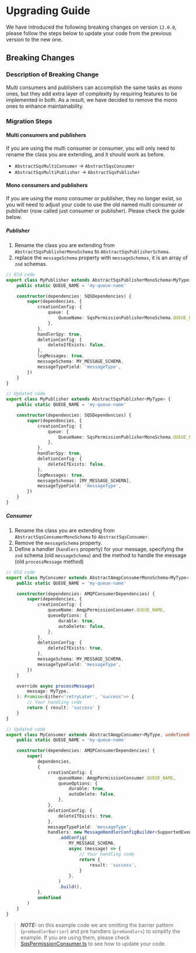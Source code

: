 # Upgrading Guide

We have introduced the following breaking changes on version `12.0.0`, please follow the steps below to update your code
from the previous version to the new one.

## Breaking Changes

### Description of Breaking Change
Multi consumers and publishers can accomplish the same tasks as mono ones, but they add extra layer of complexity by 
requiring features to be implemented in both.
As a result, we have decided to remove the mono ones to enhance maintainability.

### Migration Steps
#### Multi consumers and publishers
If you are using the multi consumer or consumer, you will only need to rename the class you are extending, and it should 
work as before.
- `AbstractSqsMultiConsumer` -> `AbstractSqsConsumer`
- `AbstractSqsMultiPublisher` -> `AbstractSqsPublisher`

#### Mono consumers and publishers
If you are using the mono consumer or publisher, they no longer exist, so you will need to adjust your code to use
the old named multi consumer or publisher (now called just consumer or publisher). Please check the guide below.

##### Publisher
1. Rename the class you are extending from `AbstractSqsPublisherMonoSchema` to `AbstractSqsPublisherSchema`.
2. replace the `messageSchema` property with `messageSchemas`, it is an array of `zod` schemas.
```typescript
// Old code
export class MyPublisher extends AbstractSqsPublisherMonoSchema<MyType> {
    public static QUEUE_NAME = 'my-queue-name'

    constructor(dependencies: SQSDependencies) {
        super(dependencies, {
            creationConfig: {
                queue: {
                    QueueName: SqsPermissionPublisherMonoSchema.QUEUE_NAME,
                },
            },
            handlerSpy: true,
            deletionConfig: {
                deleteIfExists: false,
            },
            logMessages: true,
            messageSchema: MY_MESSAGE_SCHEMA,
            messageTypeField: 'messageType',
        })
    }
}

// Updated code
export class MyPublisher extends AbstractSqsPublisher<MyType> {
    public static QUEUE_NAME = 'my-queue-name'

    constructor(dependencies: SQSDependencies) {
        super(dependencies, {
            creationConfig: {
                queue: {
                    QueueName: SqsPermissionPublisherMonoSchema.QUEUE_NAME,
                },
            },
            handlerSpy: true,
            deletionConfig: {
                deleteIfExists: false,
            },
            logMessages: true,
            messageSchemas: [MY_MESSAGE_SCHEMA],
            messageTypeField: 'messageType',
        })
    }
}
```

##### Consumer
1. Rename the class you are extending from `AbstractSqsConsumerMonoSchema` to `AbstractSqsConsumer`.
2. Remove the `messageSchema` property.
3. Define a handler (`handlers` property) for your message, specifying the `zod` schema (old `messageSchema`) and the
    method to handle the message (old `processMessage` method)
```typescript
// Old code
export class MyConsumer extends AbstractAmqpConsumerMonoSchema<MyType> {
    public static QUEUE_NAME = 'my-queue-name'

    constructor(dependencies: AMQPConsumerDependencies) {
        super(dependencies, {
            creationConfig: {
                queueName: AmqpPermissionConsumer.QUEUE_NAME,
                queueOptions: {
                    durable: true,
                    autoDelete: false,
                },
            },
            deletionConfig: {
                deleteIfExists: true,
            },
            messageSchema: MY_MESSAGE_SCHEMA,
            messageTypeField: 'messageType',
        })
    }

    override async processMessage(
        message: MyType,
    ): Promise<Either<'retryLater', 'success'>> {
        // Your handling code
        return { result: 'success' }
    }
}

// Updated code
export class MyConsumer extends AbstractAmqpConsumer<MyType, undefined> {
    public static QUEUE_NAME = 'my-queue-name'

    constructor(dependencies: AMQPConsumerDependencies) {
        super(
            dependencies,
            {
                creationConfig: {
                    queueName: AmqpPermissionConsumer.QUEUE_NAME,
                    queueOptions: {
                        durable: true,
                        autoDelete: false,
                    },
                },
                deletionConfig: {
                    deleteIfExists: true,
                },
                messageTypeField: 'messageType',
                handlers: new MessageHandlerConfigBuilder<SupportedEvents, ExecutionContext>()
                    .addConfig(
                        MY_MESSAGE_SCHEMA,
                        async (message) => {
                            // Your handling code
                            return {
                                result: 'success',
                            }
                        },
                    )
                    .build(),
            },
            undefined
        )
    }
}
```
> **_NOTE:_** on this example code we are omitting the barrier pattern (`preHandlerBarrier`) and pre handlers (`preHandlers`)
to simplify the example. If you are using them, please check [SqsPermissionConsumer.ts](./packages/sqs/test/consumers/SqsPermissionConsumer.ts)
to see how to update your code.
